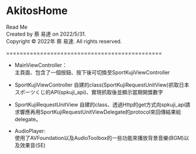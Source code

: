 # AkitosHome
Read Me   
Created by 蔡 易達 on 2022/5/31.  
Copyright © 2022年 蔡 易達. All rights reserved.

==============================================

- MainViewController：  
主頁面、包含了一個按鈕、按下後可切換至SportKujiViewController

- SportKujiViewController 
自建的class(SportKujiRequestUnitView)抓取日本スポーツくじ的API(spkuji_api)、實現抓取後並顯示當期開獎數字

- SportKujiRequestUnitView
自建的class、透過Http的get方式向spkuji_api請求響應再用SportKujiRequestUnitViewDelegate的protocol來回傳結果給delegate。

- AudioPlayer:  
使用了AVFoundation以及AudioToolbox的一些功能來播放背景音樂(BGM)以及效果音(SE)
